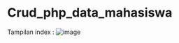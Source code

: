 # Crud_php_data_mahasiswa
Tampilan index :
![image](https://user-images.githubusercontent.com/85886441/197403503-ddb9134a-5136-4851-bade-85a5e3301ac1.png)
